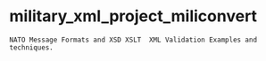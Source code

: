 # military_xml_project_miliconvert

    NATO Message Formats and XSD XSLT  XML Validation Examples and techniques.
